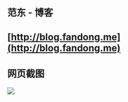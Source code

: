 
范东 - 博客 
---
[http://blog.fandong.me](http://blog.fandong.me)
---
网页截图
---
![](http://img.blog.fandong.me/ScreenShot.png)
